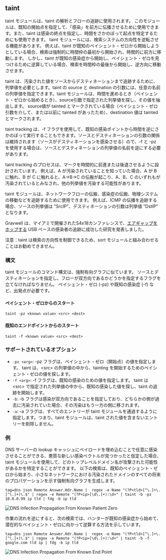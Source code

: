 
## taint

taint モジュールは、taint の解析とフローの追跡に使用されます。 このモジュールは、既知の開始点を指定して、「感染」を前方に伝播させるために使用できます。また、taint は感染の終点を指定し、時間をさかのぼって起点を特定するためにも使用できます。 taint モジュールには、検索システムの方向性を逆転させる機能があります。 例えば、taint が既知のペイシェント・ゼロから開始しようとしている場合、検索は強制的に時間枠の最初から開始され、時間的に前方に移動します。 しかし、taint が既知の感染症から開始し、ペイシェント・ゼロを見つけるために逆算している場合、検索を時間枠の最後から開始し、逆方向に移動させます。

taint は、汚染された値をソースからデスティネーションまで追跡するために、列挙値を必要とします。taint の source と destination の引数には、任意の名前の列挙値を指定できます。taint モジュールは、時間を進めるとき（ペイシェント・ゼロから始めるとき）、source引数で指定された列挙値を探し、その値を抽出します。 source値が tainted とマークされている場合（ペイシェント・ゼロ引数を介して、または以前に tainted があったため）、destination 値は tainted とマークされます。

taint tracking は、-f フラグを使用して、既知の感染ポイントから時間を逆にさかのぼって実行することもできます。ソースとデスティネーションの引数の関係は維持されます（ソースがデスティネーションを感染させる）ので、-f と -pz を使用する場合は、ソースとデスティネーションの列挙値の名前を逆にする必要があります。

taint tracking のプロセスは、マークを時間的に前進または後退させるように設計されています。 例えば、A が汚染されていることを知っていた場合、A が B に触れ、B が C に触れると、A->B->C の伝搬が起こり、A、B、C のいずれもが汚染されているとみなされ、他の列挙値を汚染する可能性があります。

taint モジュールは、ネットワークフローの伝搬、感染症の伝搬、物理システムの移動などを追跡するために使用できます。 例えば、ICMP の伝播を追跡する場合、ソースの列挙値は "SrcIP"、デスティネーションの引数は列挙値 "DstIP" となります。

Gravwell は、マイアミで開催されたS4x18カンファレンスで、[エアギャップをホップする](https://s4x18.com/sessions/using-force-directed-graphs-to-analyze-huge-event-datasets/) USB ベースの感染者の追跡に成功した研究を発表しました。

注意：taint は検索の方向性を制御できるため、sort モジュールと組み合わせることはお勧めできません。

### 構文

taint モジュールのコマンド構文は、強制有向グラフに似ています。 ソースとデスティネーションを指定し、フローが双方向であるかどうかを指定するフラグを立てなければなりません。 ペイシェント・ゼロ (-pz) や既知の感染症 (-f) など、出発点が必要です。

#### ペイシェント・ゼロからのスタート
```
taint -pz <known value> <src> <dest>
```

#### 既知のエンドポイントからのスタート
```
taint -f <known value> <src> <dest>
```

### サポートされているオプション
* `-pz <arg>`: -pz フラグは、ペイシェント・ゼロ（開始点）の値を指定します。 taint は、\<src\> の列挙値の中から、tainting を開始するためのペイシェント・ゼロの値を探します。
* `-f <arg>`: -f フラグは、既知の感染のための値を指定します。 taint は \<src\> で指定された列挙値の中から、既知の感染した値を探し、taint の追跡を開始します。
* `-b`: -b フラグは感染が双方向であることを指定しており、どちらかの側が過去に汚染されていた場合、その汚染はもう一方の側に移されます。
* `-a`: -a フラグは、すべてのエントリーが taint モジュールを通過するように指定します。つまり、taint モジュールは、taint された値を含まないエントリーを削除しません。

### 例

DNS サーバーの lookup キャッシュにペイロードを埋め込むことで任意に感染させることができる、悪質な新しい感染ベクトルが見つかったと仮定した場合、taint モジュールを使用して、どのトップレベルドメイン名が攻撃された可能性があるかを特定することができます。 以下の検索は、既知のペイシェント・ゼロから始まり、小さなネットワークにおける汚染されたドメインのすべての将来のプロパゲーションを示す強制有向グラフを生成します。

```
tag=dns json Remote Answer.Hdr.Name |  regex -e Name "(?P<tld>[^\.]+\.[^\.]+)\.$" | regex -e Remote "(?P<ip>[\d\.]+):\d+" | taint -b -pz 10.0.0.99 ip tld | fdg -b ip tld
```

![DNS Infection Propagation From Known Patient Zero](taintPatientZero.png)

作業の流れを逆にすると、次の検索では、ハンターが既知の感染症から始めて、潜在的なペイシェント・ゼロに向かって逆算する方法を示しています。

```
tag=dns json Remote Answer.Hdr.Name |  regex -e Name "(?P<tld>[^\.]+\.[^\.]+)\.$" | regex -e Remote "(?P<ip>[\d\.]+):\d+" | taint -b -f google.com tld ip | fdg -b ip tld
```

![DNS Infection Propagation From Known End Point](taintBacktrack.png)
